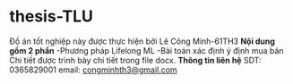 # thesis-TLU
Đồ án tốt nghiệp này được thực hiện bởi Lê Công Minh-61TH3
<space>**Nội dung gồm 2 phần**
<space>-Phương pháp Lifelong ML
<space>-Bài toán xác định ý định mua bán
<space>Chi tiết được trình bày chi tiết trong file docx.
<space>**Thông tin liên hệ**<space>
<space>SDT: 0365829001
<space>email: congminhth3@gmail.com
